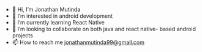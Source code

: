 - 👋 Hi, I’m Jonathan Mutinda
- 👀 I’m interested in android development
- 🌱 I’m currently learning React Native
- 💞️ I’m looking to collaborate on both java and react native- based android projects
- 📫 How to reach me jonathanmutinda99@gmail.com

<!---
tishmalo/tishmalo is a ✨ special ✨ repository because its `README.md` (this file) appears on your GitHub profile.
You can click the Preview link to take a look at your changes.
--->
